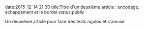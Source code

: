 date:2015-12-14 21:30
title:Titre d'un deuxième article : encodage, échappement et le bordel
status:public

Un deuxième article pour faire des tests rigolos et s'amuse
